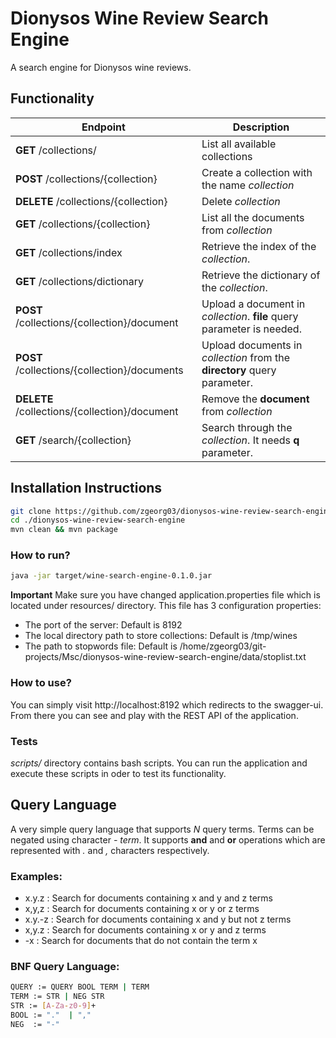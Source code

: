 # Dionysos Wine Review Search Engine
A search engine for Dionysos wine reviews.

## Functionality

|Endpoint                               |Description                        |
|---------------------------------------|-----------------------------------|
|**GET** /collections/                  | List all available collections        |
|**POST** /collections/{collection}     | Create a collection with the name *_collection_*  |
|**DELETE** /collections/{collection}     | Delete *_collection_*  |
|**GET** /collections/{collection}     | List all the documents from *_collection_*  |
|**GET** /collections/index                  | Retrieve the index of the  *_collection_*.|
|**GET** /collections/dictionary                  | Retrieve the dictionary of the  *_collection_*.|
|**POST** /collections/{collection}/document     | Upload a document in *_collection_*. **file** query parameter is needed.  |
|**POST** /collections/{collection}/documents     | Upload documents in *_collection_* from the **directory** query parameter.|
|**DELETE** /collections/{collection}/document     |Remove the **document** from *_collection_*  |
|**GET** /search/{collection}     | Search through the *_collection_*. It needs **q** parameter.  |


## Installation Instructions
```bash
git clone https://github.com/zgeorg03/dionysos-wine-review-search-engine.git
cd ./dionysos-wine-review-search-engine
mvn clean && mvn package
```

### How to run?
```bash
java -jar target/wine-search-engine-0.1.0.jar
```
**Important** Make sure you have changed application.properties file which is located under resources/ directory.
This file has 3 configuration properties:
* The port of the server: Default is 8192
* The local directory path to store collections: Default is /tmp/wines
* The path to stopwords file: Default is /home/zgeorg03/git-projects/Msc/dionysos-wine-review-search-engine/data/stoplist.txt

### How to use?
You can simply visit http://localhost:8192 which redirects to the swagger-ui. From there you 
can see and play with the REST API of the application.


### Tests
*_scripts/_* directory contains bash scripts. You can run the application and 
execute these scripts in oder to test its functionality.

## Query Language

A very simple query language that supports *_N_* query terms. Terms can be negated 
using character *_- term_*. It supports **and** and **or** operations which are represented
with *_._* and *_,_* characters respectively. 

### Examples:
* x.y.z  : Search for documents containing x and y and z terms
* x,y,z  : Search for documents containing x or y or z terms
* x.y.-z  : Search for documents containing x and y but not z terms
* x,y.z  : Search for documents containing x or y and z terms
* -x : Search for documents that do not contain the term x

### BNF Query Language:
```bash
QUERY := QUERY BOOL TERM | TERM  
TERM := STR | NEG STR
STR := [A-Za-z0-9]+
BOOL := "."  | ","
NEG  := "-"
```

